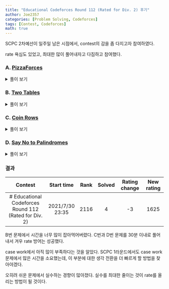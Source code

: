 ```yaml
---
title: "Educational Codeforces Round 112 (Rated for Div. 2) 후기"
author: Joe2357
categories: [Problem Solving, Codeforces]
tags: [Contest, Codeforces]
math: true
---
```


SCPC 2차예선이 일주일 남은 시점에서, contest의 감을 좀 다지고자 참여하였다.

rate 욕심도 있었고, 최대한 많이 풀어내자고 다짐하고 참여했다.

### A. [PizzaForces](https://codeforces.com/contest/1555/problem/A)

<details markdown="1"><summary>풀이 보기</summary>
#### 풀이

생각보다 많이 꼬여있고, 많이 단순한 문제라고 생각한다.

만들 수 있는 피자의 종류는 6조각, 8조각, 10조각으로 총 3가지이다. 여러가지 조합하면 알 수 있는 점은 위 3종류의 피자로 $n ≥ 6$인 모든 짝수 피자 조각을 만들어낼 수 있다. 이외의 짝수 $n = 2, 4$ 피자조각은 무조건 6조각짜리 피자를 만들어야 생산해낼 수 있다.

홀수 개의 피자조각같은 경우 딱 맞춰 만들어낼 수 없으므로, 1조각을 추가해 짝수개의 문제로 바꾸고 풀어내는 것이 가능하다.

만들어야하는 피자조각의 개수를 정했으니, 시간이 얼마나 걸릴지 찾아야하는데, 피자 조각 개수가 달라지더라도 **각 조각당 필요한 시간은 변함이 없다**는 점을 문제에서 찾아볼 수 있다. 따라서 문제를 해결하는 순서는 아래와 같다.

- 조각의 개수가 홀수라면 1을 더해 짝수로 바꾼다
- 조각의 개수가 6보다 작다면 6조각짜리 피자를 하나 만들어야하므로, 필요한 시간은 15분이다
- 이외의 짝수 조각의 피자를 만들기 위해서는 각 조각당 필요한 시간을 곱해서 구할 수 있다

#### 코드

```c
#include <stdio.h>

typedef long long ll;

int t;

int main() {
    scanf("%d", &t);
    while (t--) {
        ll a, result = 0;
        scanf("%lld", &a);
        if (a % 2 == 1) {
            ++a;
        }

        if (a < 6) {
            printf("15\n");
        } else {
            printf("%lld\n", (a * 5) >> 1);
        }
    }
    return 0;
}
```

</details>

### B. [Two Tables](https://codeforces.com/contest/1555/problem/B)

<details markdown="1"><summary>풀이 보기</summary>
#### 풀이

별로 마음에 안드는 case work 문제이다. 따라서 문제 해설보다는 어떤 순서로 문제를 풀어나갔는가를 적으려한다.

- 모든 변수를 입력받는다
- 첫 번째 table을 설치한 이후 남는 여백을 계산한다
  - tx1 : table 왼쪽에 남는 공간
  - tx2 : table 오른쪽에 남는 공간
  - ty1 : table 아래에 남는 공간
  - ty2 : table 위에 남는 공간
- 추가로 table을 놓을 수 있는지 검사한다
  - 만약 추가로 놓을 공간을 다 합쳐도 부족하다면 $-1$을 출력한다
- 만약 x축, y축 중 한가지만 부족하다면, 가능한 축을 이용하여 table을 옮기면 추가로 table을 넣을 수 있는 공간을 마련할 수 있다. 그 거리를 계산한다
  - 물론 table을 옮기지 않아도 가능한 경우가 있으므로 예외처리하여 $0$을 출력하도록 하자
- 만약 x축, y축이 모두 가능하다면 각각 따로 계산하여 더 작은 값을 출력한다

#### 코드

```c
#include <math.h>
#include <stdio.h>

int t;

#define min(a, b) (((a) > (b)) ? (b) : (a))
#define abs(x) ((x < 0) ? (-x) : (x))
int main() {
    scanf("%d", &t);
    while (t--) {
        int W, H;
        scanf("%d %d", &W, &H);
        int x1, y1, x2, y2;
        scanf("%d %d %d %d", &x1, &y1, &x2, &y2);
        int w, h;
        scanf("%d %d", &w, &h);

        int tx1 = x1, tx2 = W - x2;
        int ty1 = y1, ty2 = H - y2;
        double a, b;

        if (tx1 + tx2 < w) {
            if (ty1 + ty2 < h) {
                printf("-1\n");
            } else {
                if (ty1 >= h || ty2 >= h) {
                    printf("0\n");
                } else {
                    printf("%d\n", min(h - ty1, h - ty2));
                }
            }
        } else {
            if (ty1 + ty2 < h) {
                if (tx1 >= w || tx2 >= w) {
                    printf("0\n");
                } else {
                    printf("%d\n", min(w - tx1, w - tx2));
                }
            } else {
                if (tx1 >= w || tx2 >= w) {
                    printf("0\n");
                } else if (ty1 >= h || ty2 >= h) {
                    printf("0\n");
                } else {
                    printf("%d\n", min(min(w - tx1, w - tx2), min(h - ty1, h - ty2)));
                }
            }
        }
    }
    return 0;
}
```

</details>

### C. [Coin Rows](https://codeforces.com/contest/1555/problem/C)

<details markdown="1"><summary>풀이 보기</summary>
#### 풀이
처음에는 게임이론 문제라고 생각했다. 아예 아닌 것은 아닌데, 게임이론 방법까지 생각하지는 않아도 되는 문제였다.

문제에서 원하는 score는 2번 플레이어가 획득한 점수임을 유의하자. 1번 플레이어가 얻는 점수는 아무 의미 없다.

각 플레이어는 오른쪽과 아래로만 이동할 수 있으므로, 이동할 수 있는 경우의 수가 정해져있다. 예시를 들면 아래 모양과 같을 것이다.

■■■■■■□□□□□□  
□□□□□■■■■■■■

모든 칸은 양수라는 전제가 있으므로, 2번 플레이어가 점수를 최대로 얻기 위해서는 2가지 중 선택할 수 있다. 

- 처음부터 아래로 내려가는 경로
- 가장 오른쪽까지 이동한 후 내려가는 경로

score를 최대로 가지기 위한 2번 플레이어의 행동으로, 위의 2가지 경우 중 더 큰 점수를 얻을 수 있는 방법을 선택할 것이다.

1번 플레이어는 이 score를 최소로 할 수 있는 지점에서 아래로 내려가는 경로를 선택하는 것이 최선의 방법일 것이다. 배열에서 **연속적인 합**을 자주 이용하는 것을 알아내었고, dp의 부분합 방식을 채용하여 구현했다.

#### 코드

```c
#include <stdio.h>

#define M (int)1e5
#define ROW 2

int t;
int m;
int arr[ROW][M + 1];
int dp[ROW][M + 1];

#define max(a, b) (((a) > (b)) ? (a) : (b))
#define min(a, b) (((a) > (b)) ? (b) : (a))
int main() {
    scanf("%d", &t);
    while (t--) {
        scanf("%d", &m);
        for (int i = 0; i < ROW; ++i) {
            for (int j = 1; j <= m; ++j) {
                scanf("%d", &arr[i][j]);
                dp[i][j] = dp[i][j - 1] + arr[i][j];
            }
        }

        int result = (int)(2e9 + 1);
        for (int i = 1; i <= m; ++i) {
            result = min(result, max(dp[1][i - 1] - dp[1][0], dp[0][m] - dp[0][i]));
        }
        printf("%d\n", result);
    }
    return 0;
}
```

</details>

### D. [Say No to Palindromes](https://codeforces.com/contest/1555/problem/D)

<details markdown="1"><summary>풀이 보기</summary>
#### 풀이
쿼리 문제이다. 최대 $2e5 \times{2e5}$번 반복하므로 둘 중 하나를 $O(1)$에 풀어내야 한다는 점을 기억해야한다. TLE를 한번 받은 문제이다.

문자는 a, b, c 총 3개만을 사용한다고 되어있다. 이 3가지 문자를 이용하여 <u>모든 부분 문자열이 팰린드롬이 아니어야한다</u>는 조건을 만족하기 위해서는 문자열의 모습이 어느정도 정해진다. 말로 풀어쓰면 "3가지 문자를 모두 사용한 3글자짜리 문자열이 반복되는 형태" 정도일 것이다.

결국 입력된 문자열에 대해 모든 부분에 대해 미리 최적의 값을 계산해놓는 방법을 사용할 수 있다. 계산한 이후 쿼리가 들어올 때마다 구간을 계산하여 답을 찾아내었다.

#### 코드

```c
#include <stdio.h>

#define M (int)(2e5 + 1)
int n, m;
int arr[6];
char str[M];
char tp[6][4] = {
    "abc", "bca", "cab",
    "acb", "bac", "cba"};
int dp[6][M + 1];

int main() {
    scanf("%d %d", &n, &m);
    scanf("%s", str);

    for (int i = 0; i < 6; ++i) {
        for (int j = 1; j <= n; ++j) {
            dp[i][j] = dp[i][j - 1] + (str[j - 1] != tp[i][j % 3]);
        }
    }

    while (m--) {
        int a, b;
        scanf("%d %d", &a, &b);

        int x = dp[0][b] - dp[0][a - 1];
        for (int i = 1; i < 6; ++i) {
            //printf("arr[%d] = %d\n", i, arr[i]);
            if (x > dp[i][b] - dp[i][a - 1]) {
                x = dp[i][b] - dp[i][a - 1];
            }
        }
        printf("%d\n", x);
    }
    return 0;
}
```

</details>

### 결과

|                          Contest                           |      Start time      | Rank | Solved | Rating change | New rating |
| :--------------------------------------------------------: | :------------------: | :--: | :----: | :-----------: | :--------: |
| # Educational Codeforces Round 112<br/> (Rated for Div. 2) | 2021/7/30<br />23:35 | 2116 |   4    |      -3       |    1625    |

B번 문제에서 시간을 너무 많이 잡아먹어버렸다. C번과 D번 문제를 30분 이내로 풀어내서 겨우 rate 방어는 성공했다.

case work에서 아직 많이 부족하다는 것을 알았다. SCPC 1라운드에서도 case work 문제에서 많은 시간을 소요했는데, 이 부분에 대한 생각 전환을 더 빠르게 할 방법을 찾아야겠다.

오히려 쉬운 문제에서 실수하는 경향이 많아졌다. 실수를 최대한 줄이는 것이 rate를 올리는 방법이 될 것이다.